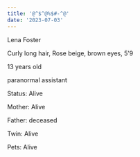 ```yaml
---
title: '@^$^@%$#-^@'
date: '2023-07-03'
---
```


 Lena Foster 

Curly long hair, Rose beige, brown eyes, 5’9

13 years old

paranormal assistant

Status: Alive

Mother: Alive

Father: deceased

Twin: Alive

Pets: Alive 



